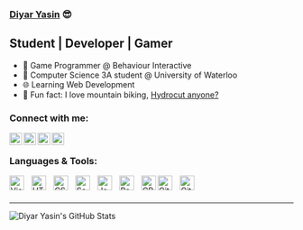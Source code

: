 ### [Diyar Yasin][website] :sunglasses: 

## Student | Developer | Gamer
- :space_invader: Game Programmer @ Behaviour Interactive 
- :book: Computer Science 3A student @ University of Waterloo
- :globe_with_meridians: Learning Web Development
- :mountain_bicyclist: Fun fact: I love mountain biking, [Hydrocut anyone?](https://www.thehydrocut.ca/)

### Connect with me:

[<img align="left" alt="LinkedIn" width="22px" src="https://cdn.jsdelivr.net/gh/devicons/devicon/icons/linkedin/linkedin-original.svg"/>][linkedin]
[<img align="left" alt="Youtube" width="22px" src="https://www.vectorlogo.zone/logos/youtube/youtube-icon.svg"/>][youtube]
[<img align="left" alt="Twitch" width="22px" src="https://www.vectorlogo.zone/logos/twitch/twitch-tile.svg"/>][twitch]
[<img align="left" alt="Twitter" width="22px" src="https://cdn.jsdelivr.net/gh/devicons/devicon/icons/twitter/twitter-original.svg" />][twitter]

<br />

### Languages & Tools:

<img align="left" alt="Visual Studio Code" width="26px" src="https://cdn.jsdelivr.net/gh/devicons/devicon/icons/vscode/vscode-original.svg" style="padding-right:10px;" />
<img align="left" alt="HTML5" width="26px" src="https://cdn.jsdelivr.net/gh/devicons/devicon/icons/html5/html5-original.svg" style="padding-right:10px;" />
<img align="left" alt="CSS3" width="26px" src="https://cdn.jsdelivr.net/gh/devicons/devicon/icons/css3/css3-original.svg" style="padding-right:10px;" />
<img align="left" alt="Sass" width="26px" src="https://cdn.jsdelivr.net/gh/devicons/devicon/icons/sass/sass-original.svg" style="padding-right:10px;" />
<img align="left" alt="JavaScript" width="26px" src="https://cdn.jsdelivr.net/gh/devicons/devicon/icons/javascript/javascript-original.svg" style="padding-right:10px;" />
<img align="left" alt="React" width="26px" src="https://cdn.jsdelivr.net/gh/devicons/devicon/icons/react/react-original.svg" style="padding-right:10px;" />
<img align="left" alt="CPlusPlus" width="26px" src="https://cdn.jsdelivr.net/gh/devicons/devicon/icons/cplusplus/cplusplus-original.svg" />
<img align="left" alt="Git" width="26px" src="https://cdn.jsdelivr.net/gh/devicons/devicon/icons/git/git-original.svg" style="padding-right:10px;" />
<img align="left" alt="GitHub" width="26px" src="https://user-images.githubusercontent.com/3369400/139447912-e0f43f33-6d9f-45f8-be46-2df5bbc91289.png" style="padding-right:10px;" />

<br />
<br />

---

<img align="left" alt="Diyar Yasin's GitHub Stats" src="https://github-readme-stats.vercel.app/api?username=Diyar-Yasin&hide=issues&show_icons=true&hide_border=false&title_color=ff652f&icon_color=FFE400&bg_color=09131B&text_color=ffffff&border_color=0c1a25" />


[website]: https://diyar-yasin.github.io/
[linkedin]: https://www.linkedin.com/in/diyar-yasin-6a7150188/
[youtube]: https://www.youtube.com/channel/UCAXJCoRMfEg0uE_Pi9ni8Kg
[twitch]: https://www.twitch.tv/commondiyar
[twitter]: https://twitter.com/Diyar14424117